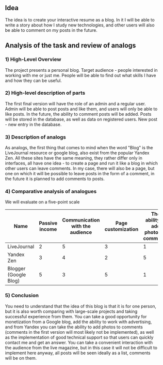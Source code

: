 ## Idea
The idea is to create your interactive resume as a blog. In it I will be able to write a story about how I study new technologies, and other users will also be able to comment on my posts in the future.
## Analysis of the task and review of analogs
### 1) High-Level Overview
The project presents a personal blog. Target audience -
people interested in working with me or just me. People will be able to find out
what skills I have and how they can be useful.
### 2) High-level description of parts
The first final version will have the role of an admin and a regular user.
Admin will be able to post posts and like them, and users will only be able to 
like posts. In the future, the ability to comment posts will be added.
Posts will be stored in the database, as well as data on registered users.
New post - new entry in the database.
### 3) Description of analogs
As analogs, the first thing that comes to mind when the word "Blog" is the LiveJournal 
resource or google blog, also exist from the popular Yandex Zen. All these sites have
the same meaning, they rather differ only in interfaces, all have one idea - to create
a page and run it like a blog in which other users can leave comments. In my case, there will also be a page, but one on which it will be possible to leave posts in the form of a comment, in the future it is planned to add comments to posts.
### 4) Comparative analysis of analogues
We will evaluate on a five-point scale

Name |Passive income | Communication with the audience | Page customization | The ability to add photos to comments | Support
--- | --- | --- | --- |--- |--- 
LiveJournal | 2 | 5| 3 | 1 | 3
Yandex Zen | 3 | 4 | 2 | 5 | 5 
Blogger (Google Blog) | 5 | 3 | 5 | 1 | 2
### 5) Conclusion
You need to understand that the idea of this blog is that it is for one person, but it 
is also worth comparing with large-scale projects and taking successful experience from
them. You can take a good opportunity for monetization from a Google blog, add the ability
to work with advertising, and from Yandex you can take the ability to add photos to 
comments (comments in the first version will most likely not be implemented), as well 
as the implementation of good technical support so that users can quickly contact me 
and get an answer. You can take a convenient interaction with the audience from the
live magazine, but in this case it will not be difficult to implement here anyway, 
all posts will be seen ideally as a list, comments will be on them.
